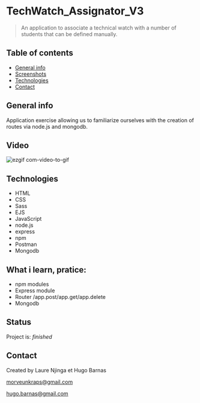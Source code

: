 ﻿# TechWatch_Assignator_V3
> An application to associate a technical watch with a number of students that can be defined manually.

## Table of contents
* [General info](#general-info)
* [Screenshots](#screenshots)
* [Technologies](#technologies)
* [Contact](#contact)

## General info
Application exercise allowing us to familiarize ourselves with the creation of routes via node.js and mongodb.

## Video

![ezgif com-video-to-gif](https://user-images.githubusercontent.com/57058997/91094814-a4d42380-e65b-11ea-85e4-a9f56a5061f2.gif)



## Technologies
* HTML
* CSS
* Sass
* EJS
* JavaScript
* node.js
* express
* npm
* Postman
* Mongodb


## What i learn, pratice: 
<ul>
 <li>npm modules
 <li>Express module
 <li>Router /app.post/app.get/app.delete
 <li>Mongodb
</ul>
 
 
## Status
Project is:  _finished_


## Contact
Created by Laure Njinga et Hugo Barnas


morveunkraps@gmail.com


hugo.barnas@gmail.com

